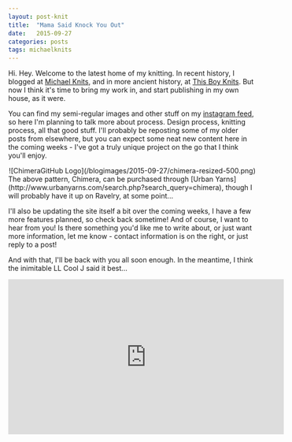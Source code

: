 ```yaml
---
layout: post-knit
title:  "Mama Said Knock You Out"
date:   2015-09-27
categories: posts
tags: michaelknits
---
```


Hi. Hey. Welcome to the latest home of my knitting. In recent history, I blogged at [Michael Knits](http://michaelknits.blogspot.com), and in more ancient history, at [This Boy Knits](http://thisboyknits.blogspot.com). But now I think it's time to bring my work in, and start publishing in my own house, as it were.

You can find my semi-regular images and other stuff on my [instagram feed](http://instagram.com/mywynne), so here I'm planning to talk more about process. Design process, knitting process, all that good stuff. I'll probably be reposting some of my older posts from elsewhere, but you can expect some neat new content here in the coming weeks - I've got a truly unique project on the go that I think you'll enjoy.

<div align="center">![ChimeraGitHub Logo](/blogimages/2015-09-27/chimera-resized-500.png)</div>
The above pattern, Chimera, can be purchased through [Urban Yarns](http://www.urbanyarns.com/search.php?search_query=chimera), though I will probably have it up on Ravelry, at some point...

I'll also be updating the site itself a bit over the coming weeks, I have a few more features planned, so check back sometime!
And of course, I want to hear from you! Is there something you'd like me to write about, or just want more information, let me know - contact information is on the right, or just reply to a post!

And with that, I'll be back with you all soon enough. In the meantime, I think the inimitable LL Cool J said it best...
<iframe width="560" height="315" src="https://www.youtube.com/embed/vimZj8HW0Kg" frameborder="0" allowfullscreen></iframe>